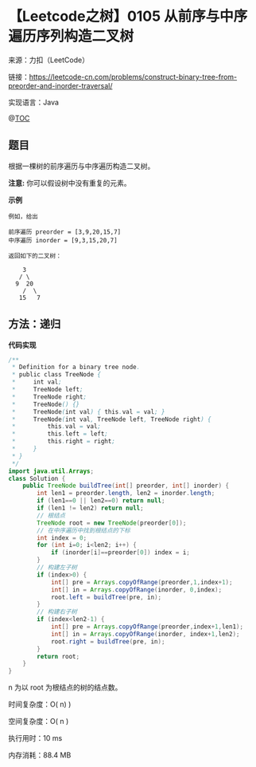# 【Leetcode之树】0105 从前序与中序遍历序列构造二叉树

来源：力扣（LeetCode）

链接：https://leetcode-cn.com/problems/construct-binary-tree-from-preorder-and-inorder-traversal/

实现语言：Java

@[TOC](目录)

##  题目

根据一棵树的前序遍历与中序遍历构造二叉树。

**注意:**
你可以假设树中没有重复的元素。

**示例**

```
例如，给出

前序遍历 preorder = [3,9,20,15,7]
中序遍历 inorder = [9,3,15,20,7]

返回如下的二叉树：

    3
   / \
  9  20
    /  \
   15   7
```

## 方法：递归

**代码实现**

```java
/**
 * Definition for a binary tree node.
 * public class TreeNode {
 *     int val;
 *     TreeNode left;
 *     TreeNode right;
 *     TreeNode() {}
 *     TreeNode(int val) { this.val = val; }
 *     TreeNode(int val, TreeNode left, TreeNode right) {
 *         this.val = val;
 *         this.left = left;
 *         this.right = right;
 *     }
 * }
 */
import java.util.Arrays;
class Solution {
    public TreeNode buildTree(int[] preorder, int[] inorder) {
        int len1 = preorder.length, len2 = inorder.length;
        if (len1==0 || len2==0) return null;
        if (len1 != len2) return null;
        // 根结点
        TreeNode root = new TreeNode(preorder[0]);
        // 在中序遍历中找到根结点的下标
        int index = 0;
        for (int i=0; i<len2; i++) {
            if (inorder[i]==preorder[0]) index = i;
        }
        // 构建左子树          
        if (index>0) {
            int[] pre = Arrays.copyOfRange(preorder,1,index+1);
            int[] in = Arrays.copyOfRange(inorder, 0,index);
            root.left = buildTree(pre, in);
        }   
        // 构建右子树
        if (index<len2-1) {
            int[] pre = Arrays.copyOfRange(preorder,index+1,len1);
            int[] in = Arrays.copyOfRange(inorder, index+1,len2);
            root.right = buildTree(pre, in);
        }
        return root;
    }
}
```

n 为以 root 为根结点的树的结点数。

时间复杂度：O( n) )

空间复杂度：O( n )  

执行用时：10 ms

内存消耗：88.4 MB
